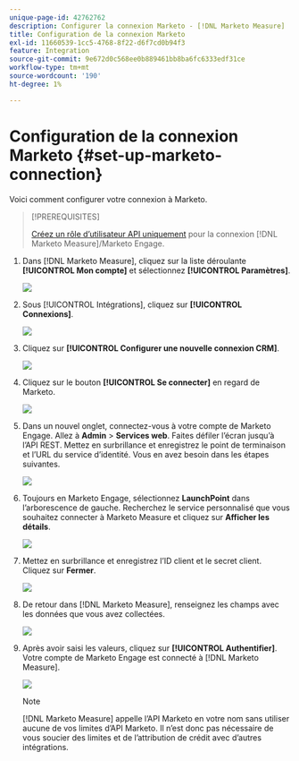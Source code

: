 ```yaml
---
unique-page-id: 42762762
description: Configurer la connexion Marketo - [!DNL Marketo Measure]
title: Configuration de la connexion Marketo
exl-id: 11660539-1cc5-4768-8f22-d6f7cd0b94f3
feature: Integration
source-git-commit: 9e672d0c568ee0b889461bb8ba6fc6333edf31ce
workflow-type: tm+mt
source-wordcount: '190'
ht-degree: 1%

---
```


# Configuration de la connexion Marketo {#set-up-marketo-connection}

Voici comment configurer votre connexion à Marketo.

>[!PREREQUISITES]
>
>[Créez un rôle d’utilisateur API uniquement](https://experienceleague.adobe.com/docs/marketo/using/product-docs/administration/users-and-roles/create-an-api-only-user.html) pour la connexion [!DNL Marketo Measure]/Marketo Engage.

1. Dans [!DNL Marketo Measure], cliquez sur la liste déroulante **[!UICONTROL Mon compte]** et sélectionnez **[!UICONTROL Paramètres]**.

   ![](assets/set-up-marketo-connection-1.png)

1. Sous [!UICONTROL Intégrations], cliquez sur **[!UICONTROL Connexions]**.

   ![](assets/set-up-marketo-connection-2.png)

1. Cliquez sur **[!UICONTROL Configurer une nouvelle connexion CRM]**.

   ![](assets/set-up-marketo-connection-3.png)

1. Cliquez sur le bouton **[!UICONTROL Se connecter]** en regard de Marketo.

   ![](assets/set-up-marketo-connection-4.png)

1. Dans un nouvel onglet, connectez-vous à votre compte de Marketo Engage. Allez à **Admin** > **Services web**. Faites défiler l’écran jusqu’à l’API REST. Mettez en surbrillance et enregistrez le point de terminaison et l’URL du service d’identité. Vous en avez besoin dans les étapes suivantes.

   ![](assets/set-up-marketo-connection-5.png)

1. Toujours en Marketo Engage, sélectionnez **LaunchPoint** dans l’arborescence de gauche. Recherchez le service personnalisé que vous souhaitez connecter à Marketo Measure et cliquez sur **Afficher les détails**.

   ![](assets/set-up-marketo-connection-6.png)

1. Mettez en surbrillance et enregistrez l’ID client et le secret client. Cliquez sur **Fermer**.

   ![](assets/set-up-marketo-connection-7.png)

1. De retour dans [!DNL Marketo Measure], renseignez les champs avec les données que vous avez collectées.

   ![](assets/set-up-marketo-connection-8.png)

1. Après avoir saisi les valeurs, cliquez sur **[!UICONTROL Authentifier]**. Votre compte de Marketo Engage est connecté à [!DNL Marketo Measure].

   ![](assets/set-up-marketo-connection-9.png)

   >[!NOTE]
   >
   >[!DNL Marketo Measure] appelle l’API Marketo en votre nom sans utiliser aucune de vos limites d’API Marketo. Il n’est donc pas nécessaire de vous soucier des limites et de l’attribution de crédit avec d’autres intégrations.
